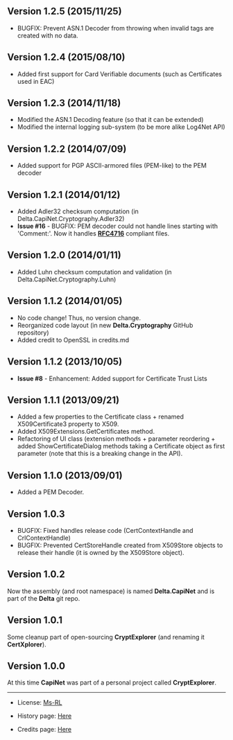 Version 1.2.5 (2015/11/25)
--------------------------
* BUGFIX: Prevent ASN.1 Decoder from throwing when invalid tags are created with no data.

Version 1.2.4 (2015/08/10)
--------------------------
* Added first support for Card Verifiable documents (such as Certificates used in EAC)

Version 1.2.3 (2014/11/18)
--------------------------
* Modified the ASN.1 Decoding feature (so that it can be extended)
* Modified the internal logging sub-system (to be more alike Log4Net API)

Version 1.2.2 (2014/07/09)
--------------------------
* Added support for PGP ASCII-armored files (PEM-like) to the PEM decoder

Version 1.2.1 (2014/01/12)
--------------------------
* Added Adler32 checksum computation (in Delta.CapiNet.Cryptography.Adler32)
* **Issue #16** - BUGFIX: PEM decoder could not handle lines starting with 'Comment:'.
  Now it handles **[RFC4716](http://www.ietf.org/rfc/rfc4716.txt)** compliant files.

Version 1.2.0 (2014/01/11)
--------------------------
* Added Luhn checksum computation and validation (in Delta.CapiNet.Cryptography.Luhn)

Version 1.1.2 (2014/01/05)
--------------------------
* No code change! Thus, no version change.
* Reorganized code layout (in new **Delta.Cryptography** GitHub repository)
* Added credit to OpenSSL in credits.md

Version 1.1.2 (2013/10/05)
--------------------------
* **Issue #8** - Enhancement: Added support for Certificate Trust Lists

Version 1.1.1 (2013/09/21)
--------------------------
* Added a few properties to the Certificate class + renamed X509Certificate3 property to X509.
* Added X509Extensions.GetCertificates method.
* Refactoring of UI class (extension methods + parameter reordering + added ShowCertificateDialog 
  methods taking a Certificate object as first parameter (note that this is a breaking change in the API).

Version 1.1.0 (2013/09/01)
--------------------------
* Added a PEM Decoder.

Version 1.0.3
-------------------------
* BUGFIX: Fixed handles release code (CertContextHandle and CrlContextHandle)
* BUGFIX: Prevented CertStoreHandle created from X509Store objects to release their handle (it is owned by the X509Store object).

Version 1.0.2
-------------------------
Now the assembly (and root namespace) is named **Delta.CapiNet** and is part of the **Delta** git repo.

Version 1.0.1
-------------------------
Some cleanup part of open-sourcing **CryptExplorer** (and renaming it **CertXplorer**).

Version 1.0.0
-------------------------
At this time **CapiNet** was part of a personal project called **CryptExplorer**.

-----------------------------------------------------------------------------------------
* License: [Ms-RL][msrl]
* History page: [Here][history]
* Credits page: [Here][credits]

  [msrl]: License.md "MS-RL License"
  [history]: History.md "History"
  [credits]: Credits.md "Credits"
